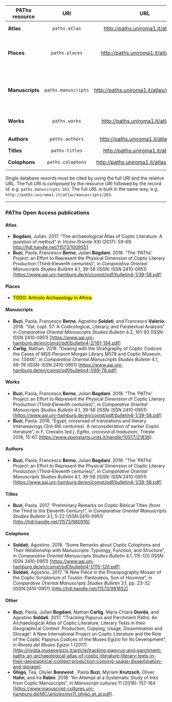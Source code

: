 
PAThs resource | URI | URL | Responsible Persons(s)
--- |:---:| :---: | ---:
**Atlas** | `paths.atlas` | http://paths.uniroma1.it/atlas/map | [Julian **Bogdani**](mailto:julian.bogdani@uniroma1.it)
**Places** | `paths.places` | http://paths.uniroma1.it/atlas/places | [Paola **Buzi**](mailto:paola.buzi@uniroma1.it), [Angelo **Colonna**](mailto:angelo.colonna@uniroma1.it), [Ilaria **Rossetti**](mailto:ilaria.rossetti@uniroma1.it)
**Manuscripts** | `paths.manuscripts`	| http://paths.uniroma1.it/atlas/manuscripts | [Paola **Buzi**](mailto:paola.buzi@uniroma1.it), [Nathan **Carlig**](mailto:nathan.carlig@uniroma1.it), [Francesco **Valerio**](mailto:francesco.valerio@uniroma1.it), [Tea **Ghigo**](mailto:tea.ghigo@uniroma1.it) (inks)
**Works** | `paths.works` | http://paths.uniroma1.it/atlas/works | [Paola **Buzi**](mailto:paola.buzi@uniroma1.it), [Francesco **Berno**](mailto:francesco.berno@uniroma1.it)
**Authors** | `paths.authors` | http://paths.uniroma1.it/atlas/authors | [Francesco **Berno**](mailto:francesco.berno@uniroma1.it)
**Titles** | `paths.titles` | http://paths.uniroma1.it/atlas/titles | [Paola **Buzi**](mailto:paola.buzi@uniroma1.it)
**Colophons** | `paths.colophons` | http://paths.uniroma1.it/atlas/colophons | [Agostino **Soldati**](mailto:agostino.soldati@uniroma1.it)

Single database records must be cited by using the full URI and the relative URL. The full URI is composed by the resource URI followed by the record id. e.g. `paths.manuscripts.263`. The full URL is built in the same way, e.g. `http://paths.uniroma1.it/atlas/manuscripts/263`.

---

### PAThs Open Access publications

#### Atlas

- **Bogdani**, Julian. 2017. “The archaeological Atlas of Coptic Literature. A question of method” in *Vicino Oriente* XXI (2017): 59-69. http://hdl.handle.net/11573/1009551
- **Buzi**, Paola, Francesco **Berno**, Julian **Bogdani**. 2018. “The ‘PAThs’ Project: an Effort to Represent the Physical Dimension of Coptic Literary Production (Third–Eleventh centuries)”, in *Comparative Oriental Manuscripts Studies Bulletin* 4.1, 39-58 (ISSN: ISSN 2410-0951) [https://www.aai.uni-hamburg.de/en/comst/pdf/bulletin4-1/39-58.pdf]

#### Places
- <mark>TODO: Articolo Archaeology in Africa</mark>

#### Manuscripts
- **Buzi**, Paola, Francesco **Berno**, Agostino **Soldati**, and Francesco **Valerio**. 2018. “Vat. copt. 57: A Codicological, Literary, and Paratextual Analysis” in *Comparative Oriental Manuscripts Studies Bulletin* 4.2, 161-93 (ISSN: ISSN 2410-0951) [https://www.aai.uni-hamburg.de/en/comst/pdf/bulletin4-2/161-194.pdf]
- **Carlig**, Nathan. 2018. “Dealing with the Stratigraphy of Coptic Codices: the Cases of MSS Pierpont Morgan Library M578 and Coptic Museum, inv. 13446”, in *Comparative Oriental Manuscripts Studies Bulletin* 4.1, 69-78 (ISSN: ISSN 2410-0951) [https://www.aai.uni-hamburg.de/en/comst/pdf/bulletin4-1/69-78.pdf]

#### Works
- **Buzi**, Paola, Francesco **Berno**, Julian **Bogdani**. 2018. "The ‘PAThs’ Project: an Effort to Represent the Physical Dimension of Coptic Literary Production (Third–Eleventh centuries)", in *Comparative Oriental Manuscripts Studies Bulletin* 4.1, 39-58 (ISSN: ISSN 2410-0951) [https://www.aai.uni-hamburg.de/en/comst/pdf/bulletin4-1/39-58.pdf]
- **Buzi**, Paola. 2018. “Egypt, crossroad of translations and literary interweavings (3rd-6th centuries). A reconsideration of earlier Coptic literature”, in F. Crevatin (ed.), *Egitto, crocevia di traduzioni*, Trieste 2018, 15-67 [https://www.openstarts.units.it/handle/10077/21838].

#### Authors
- **Buzi**, Paola, Francesco **Berno**, Julian **Bogdani**. 2018. "The ‘PAThs’ Project: an Effort to Represent the Physical Dimension of Coptic Literary Production (Third–Eleventh centuries)", in *Comparative Oriental Manuscripts Studies Bulletin* 4.1, 39-58 (ISSN: ISSN 2410-0951) [https://www.aai.uni-hamburg.de/en/comst/pdf/bulletin4-1/39-58.pdf]

#### Titles
- **Buzi**, Paola. 2017. “Preliminary Remarks on Coptic Biblical Titles (from the Third to the Eleventh Century)”, in *Comparative Oriental Manuscripts Studies Bulletin* 3.1, 5-22 (ISSN:2410-0951) [http://hdl.handle.net/11573/980916]

#### Colophons
- **Soldati**, Agostino. 2018. “Some Remarks about Coptic Colophons and Their Relationship with Manuscripts: Typology, Function, and Structure”, in *Comparative Oriental Manuscripts Studies Bulletin* 4.1, 115-120 (ISSN: ISSN 2410-0951) [https://www.aai.uni-hamburg.de/en/comst/pdf/bulletin4-1/115-120.pdf].
- **Soldati**, Agostino. 2017. “A New Piece in the Prosopography Mosaic of the Coptic Scriptorium of Toutōn: Pantouleos, Son of Houmise”, in *Comparative Oriental Manuscripts Studies Bulletin* 3.1, pp. 23-32 (ISSN:2410-0951) [http://hdl.handle.net/11573/981652]

#### Other
- **Buzi**, Paola, Julian **Bogdani**, Nathan **Carlig**, Maria Chiara **Giorda**, and Agostino **Soldati**. 2017. “‘Tracking Papyrus and Parchment Paths: An Archaeological Atlas of Coptic Literature. Literary Texts in their Geographical Context. Production, Copying, Usage, Dissemination and Storage’: A New International Project on Coptic Literature and the Role of the Coptic Papyrus Codices of the Museo Egizio for Its Development”, in *Rivista del Museo Egizio* 1 (2017) [http://rivista.museoegizio.it/article/tracking-papyrus-and-parchment-paths-an-archaeological-atlas-of-coptic-literature-literary-texts-in-their-geographical-context-production-copying-usage-dissemination-and-storage].
- **Ghigo**, Tea, Olivier **Bonnerot** , Paola **Buzi**, Myriam **Krutzsch**, Oliver **Hahn**, and Ira **Rabin**. 2018. “An Attempt at a Systematic Study of Inks from Coptic Manuscripts”, in *Manuscript cultures* 11 (2018): 157-164 [https://www.manuscript-cultures.uni-hamburg.de/MC/articles/mc11_ghigo_et_al.pdf].
